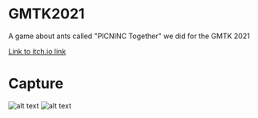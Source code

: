 # GMTK2021
A game about ants called "PICNINC Together" we did for the GMTK 2021

[Link to itch.io link](https://z0rg77.itch.io/picnic-together)

# Capture

![alt text](https://github.com/seb776/GMTK2021/Description/Cover.png?raw=true "PICNIC Together")
![alt text](https://github.com/seb776/GMTK2021/Description/InGame.png?raw=true "PICNIC Together ingame")
